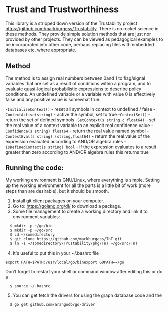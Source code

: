 
# Trust and Trustworthiness

This library is a stripped down version of the Trustability project https://github.com/markburgess/Trustability. There is no rocket science in these methods. They provide simple solution methods that are just nor provided by other projects. They can be viewed as pedagogical examples to be incorporated into other code, perhaps replacing files with embedded databases etc, where appropriate.

## Method

The method is to assign real numbers between 0and 1 to flag/signal variables that are set as a result
of conditions within a program, and to evaluate quasi-logical probabilistic expressions to
describe policy conditions. An undefined variable or a variable with value 0 is effectively false
and any positive value is somewhat true.

-`InitializeContext()` - reset all symbols in context to undefined / false
-`ContextActive(string)` - active the symbol, set to true
-`ContextSet()` - return the set of defined symbols
-`SetContext(s string,c float64)` - set the real value of a context variable to an explicit real confidence value
-`Confidence(s string) float64` - return the real value named symbol
-`ContextEval(s string) (string,float64)` - return the real value of the expression evaluated according to AND/OR algebra rules
-`IsDefinedContext(s string) bool` - if the expression evaluates to a result greater than zero according to AND/OR algebra rules this returns true

## Running the code:

My working environment is GNU/Linux, where everything is simple. Setting up the working environment for all the parts is a little bit of work (more steps than are desirable), but it should be smooth.

1. Install git client packages on your computer.
2. Go to: https://golang.org/dl/ to download a package.
3. Some file management to create a working directory and link it to environment variables:

```
  $ mkdir -p ~/go/bin
  $ mkdir -p ~/go/src
  $ cd ~/somedirectory
  $ git clone https://github.com/markburgess/TnT.git
  $ ln -s ~/somedirectory/Trustability/pkg/TnT ~/go/src/TnT
```

4. It's useful to put this in your ~/.bashrc file
```
export PATH=$PATH:/usr/local/go/binexport GOPATH=~/go
```
Don’t forget to restart your shell or command window after editing this or do a
```
  $ source ~/.bashrc
```
5. You can get fetch the drivers for using the graph database code and the 
```
  $ go get github.com/arangodb/go-driver
```
